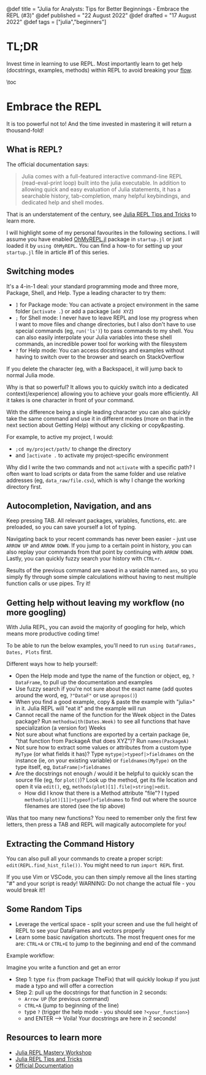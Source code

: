 @def title = "Julia for Analysts: Tips for Better Beginnings - Embrace the REPL (#3)"
@def published = "22 August 2022"
@def drafted = "17 August 2022"
@def tags = ["julia","beginners"]

# TL;DR
Invest time in learning to use REPL. Most importantly learn to get help (docstrings, examples, methods) within REPL to avoid breaking your [flow](https://en.wikipedia.org/wiki/Flow_(psychology)).

\toc

# Embrace the REPL
It is too powerful not to! And the time invested in mastering it will return a thousand-fold!

## What is REPL?
The official documentation says:
> Julia comes with a full-featured interactive command-line REPL (read-eval-print loop) built into the julia executable. In addition to allowing quick and easy evaluation of Julia statements, it has a searchable history, tab-completion, many helpful keybindings, and dedicated help and shell modes.

That is an understatement of the century, see [Julia REPL Tips and Tricks](https://www.youtube.com/watch?v=EkgCENBFrAY) to learn more.

I will highlight some of my personal favourites in the following sections. I will assume you have enabled [OhMyREPL.jl](https://github.com/KristofferC/OhMyREPL.jl) package in `startup.jl` or just loaded it by `using OhMyREPL`. You can find a how-to for setting up your `startup.jl` file in article #1 of this series.

## Switching modes
It's a 4-in-1 deal: your standard programming mode and three more, Package, Shell, and Help. Type a leading character to try them:
- `]` for Package mode: You can activate a project environment in the same folder (`activate .`) or add a package (`add XYZ`)
- `;` for Shell mode: I never have to leave REPL and lose my progress when I want to move files and change directories, but I also don't have to use special commands (eg, `run('ls')`) to pass commands to my shell. You can also easily interpolate your Julia variables into these shell commands, an incredible power tool for working with the filesystem
- `?` for Help mode: You can access docstrings and examples without having to switch over to the browser and search on StackOverflow

If you delete the character (eg, with a Backspace), it will jump back to normal Julia mode.

Why is that so powerful? It allows you to quickly switch into a dedicated context(/experience) allowing you to achieve your goals more efficiently. All it takes is one character in front of your command.

With the difference being a single leading character you can also quickly take the same command and use it in different modes (more on that in the next section about Getting Help) without any clicking or copy&pasting.

For example, to active my project, I would:
- `;cd my/project/path/` to change the directory
- and `]activate .` to activate my project-specific environment

Why did I write the two commands and not `activate` with a specific path? I often want to load scripts or data from the same folder and use relative addresses (eg, `data_raw/file.csv`), which is why I change the working directory first.

## Autocompletion, Navigation, and ans
Keep pressing TAB. All relevant packages, variables, functions, etc. are preloaded, so you can save yourself a lot of typing.

Navigating back to your recent commands has never been easier - just use `ARROW UP` and `ARROW DOWN`. If you jump to a certain point in history, you can also replay your commands from that point by continuing with `ARROW DOWN`.
Lastly, you can quickly fuzzy search your history with `CTRL+r`.

Results of the previous command are saved in a variable named `ans`, so you simply fly through some simple calculations without having to nest multiple function calls or use pipes. Try it!

## Getting help without leaving my workflow (no more googling)
With Julia REPL, you can avoid the majority of googling for help, which means more productive coding time!

To be able to run the below examples, you'll need to run `using DataFrames, Dates, Plots` first.

Different ways how to help yourself:
- Open the Help mode and type the name of the function or object, eg, `?DataFrame`, to pull up the documentation and examples
- Use fuzzy search if you're not sure about the exact name (add quotes around the word, eg, `?"DataF"` or use `apropos()`)
- When you find a good example, copy & paste the example with "julia>" in it. Julia REPL will "eat it" and the example will run
- Cannot recall the name of the function for the Week object in the Dates package? Run `methodswith(Dates.Week)` to see all functions that have specialization (a version for) Weeks
- Not sure about what functions are exported by a certain package (ie, "that function from PackageA that does XYZ")? Run `names(PackageA)`
- Not sure how to extract some values or attributes from a custom type `MyType` (or what fields it has)? Type `mytype|>typeof|>fieldnames` on the instance (ie, on your existing variable) or `fieldnames(MyType)` on the type itself, eg, `DataFrame|>fieldnames`
- Are the docstrings not enough / would it be helpful to quickly scan the source file (eg, for `plot()`)? Look up the method, get its file location and open it via `edit()`, eg, `methods(plot)[1].file|>string|>edit`.
    - How did I know that there is a Method attribute "file"? I typed `methods(plot)[1]|>typeof|>fieldnames` to find out where the source filenames are stored (see the tip above)

Was that too many new functions? You need to remember only the first few letters, then press a TAB and REPL will magically autocomplete for you!

## Extracting the Command History
You can also pull all your commands to create a proper script: `edit(REPL.find_hist_file())`. You might need to run `import REPL` first.

If you use Vim or VSCode, you can then simply remove all the lines starting "#" and your script is ready! WARNING: Do not change the actual file - you would break it!!

## Some Random Tips
- Leverage the vertical space - split your screen and use the full height of REPL to see your DataFrames and vectors properly
- Learn some basic navigation shortcuts. The most frequent ones for me are: `CTRL+A` or `CTRL+E` to jump to the beginning and end of the command

Example workflow: 

Imagine you write a function and get an error
- Step 1: type `fix` (from package TheFix) that will quickly lookup if you just made a typo and will offer a correction
- Step 2: pull up the docstrings for that function in 2 seconds:
    - `Arrow UP` (for previous command)
    - `CTRL+A` (jump to beginning of the line)
    - type `?` (trigger the help mode - you should see `?<your_function>`)
    - and ENTER --> Voila! Your docstrings are here in 2 seconds!

## Resources to learn more
- [Julia REPL Mastery Workshop](https://www.youtube.com/watch?v=bHLXEUt5KLc)
- [Julia REPL Tips and Tricks](https://www.youtube.com/watch?v=EkgCENBFrAY)
- [Official Documentation](https://docs.julialang.org/en/v1/stdlib/REPL/)
